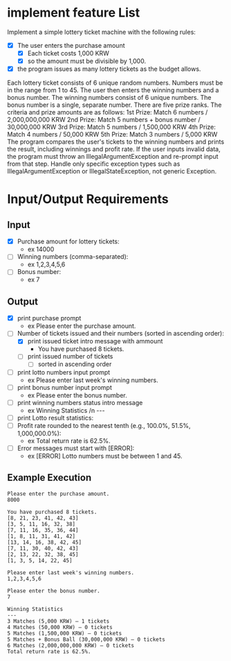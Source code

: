 # implement feature List

Implement a simple lottery ticket machine with the following rules:

- [x] The user enters the purchase amount
  - [x] Each ticket costs 1,000 KRW
  - [x] so the amount must be divisible by 1,000.
- [x] the program issues as many lottery tickets as the budget allows.

Each lottery ticket consists of 6 unique random numbers.
Numbers must be in the range from 1 to 45.
The user then enters the winning numbers and a bonus number.
The winning numbers consist of 6 unique numbers.
The bonus number is a single, separate number.
There are five prize ranks. The criteria and prize amounts are as follows:
1st Prize: Match 6 numbers / 2,000,000,000 KRW
2nd Prize: Match 5 numbers + bonus number / 30,000,000 KRW
3rd Prize: Match 5 numbers / 1,500,000 KRW
4th Prize: Match 4 numbers / 50,000 KRW
5th Prize: Match 3 numbers / 5,000 KRW
The program compares the user's tickets to the winning numbers and prints the result, including winnings and profit rate.
If the user inputs invalid data, the program must throw an IllegalArgumentException and re-prompt input from that step.
Handle only specific exception types such as IllegalArgumentException or IllegalStateException, not generic Exception.


# Input/Output Requirements

## Input

- [x] Purchase amount for lottery tickets: 
  - ex 14000
- [ ] Winning numbers (comma-separated): 
  - ex 1,2,3,4,5,6
- [ ] Bonus number: 
  - ex 7

## Output
- [x] print purchase prompt 
  - ex Please enter the purchase amount.
- [ ] Number of tickets issued and their numbers (sorted in ascending order):
  - [x] print issued ticket intro message with ammount
    - You have purchased 8 tickets.
  - [ ] print issued number of tickets
    - [ ] sorted in ascending order
- [ ] print lotto numbers input prompt 
  - ex Please enter last week's winning numbers.
- [ ] print bonus number input prompt
  - ex Please enter the bonus number.
- [ ] print winning numbers status intro message
  - ex Winning Statistics /n ---
- [ ] print Lotto result statistics:
- [ ] Profit rate rounded to the nearest tenth (e.g., 100.0%, 51.5%, 1,000,000.0%):
  - ex Total return rate is 62.5%.
- [ ] Error messages must start with [ERROR]:
  - ex [ERROR] Lotto numbers must be between 1 and 45.

## Example Execution
```text
Please enter the purchase amount.
8000

You have purchased 8 tickets.
[8, 21, 23, 41, 42, 43] 
[3, 5, 11, 16, 32, 38] 
[7, 11, 16, 35, 36, 44] 
[1, 8, 11, 31, 41, 42] 
[13, 14, 16, 38, 42, 45] 
[7, 11, 30, 40, 42, 43] 
[2, 13, 22, 32, 38, 45] 
[1, 3, 5, 14, 22, 45]

Please enter last week's winning numbers.
1,2,3,4,5,6

Please enter the bonus number.
7

Winning Statistics
---
3 Matches (5,000 KRW) – 1 tickets
4 Matches (50,000 KRW) – 0 tickets
5 Matches (1,500,000 KRW) – 0 tickets
5 Matches + Bonus Ball (30,000,000 KRW) – 0 tickets
6 Matches (2,000,000,000 KRW) – 0 tickets
Total return rate is 62.5%.
```